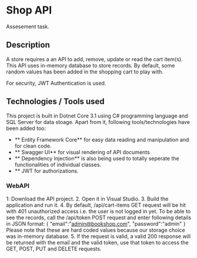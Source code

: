 # Shop API
Assesement task.

## Description
A store requires a an API to add, remove, update or read the cart item(s). This API uses in-memory database to store records. By default, some random values has been added in the shopping cart to play with.

For security, JWT Authentication is used.

## Technologies / Tools used
This project is built in Dotnet Core 3.1 using C# programming language and SQL Server for data stoage. Apart from it, following tools/technologies have been added too:
* ** Entity Framework Core** for easy data reading and manipulation and for clean code.
* ** Swagger UI** for visual rendering of API documents
* ** Dependency Injection** is also being used to totally seperate the functionalities of individual classes.
* ** JWT for authorizations.


### WebAPI
1: Download the API project.
2. Open it in Visual Studio.
3. Build the application and run it.
4. By default, /api/cart-items GET request will be hit with 401 unauthorized access i.e. the user is not logged in yet. To be able to see the records, call the /api/token POST request and enter following details in JSON format:
          {
              "email":"admin@bookshop.com",
              "password":"admin"
          }
  Please note that these are hard coded values because our storage choice was in-memory database.
5. If the request is valid, a valid 200 response will be returned with the email and the valid token, use that token to access the GET, POST, PUT and DELETE requests.
